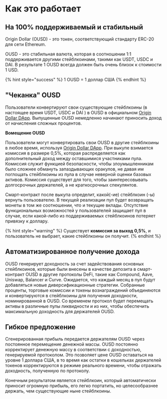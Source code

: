# Как это работает

## На 100% поддерживаемый и стабильный

Origin Dollar \(OUSD\) - это токен, соответствующий стандарту ERC-20 для сети Ethereum.

OUSD - это стабильная валюта, которая в соотношении 1:1 поддерживается другими стейблкоинами, такими как USDT, USDC и DAI. В результате 1 OUSD всегда должен быть очень близок к стоимости 1 USD.

{% hint style="success" %}
1 OUSD = 1 доллар США
{% endhint %}

## "Чеканка" OUSD

Пользователи конвертируют свои существующие стейблкоины  \(в настоящее время USDT, USDC и DAI \) в OUSD в официальном [Origin Dollar DApp](https://github.com/oplabs/origin-dollar-docs/tree/b479bf054fb28323cb1f72b88e7ecdbd08aa526f/www.ousd.com). Выпущенные OUSD немедленно начинают приносить доход от начисления сложных процентов.

**Вомещение OUSD**

Пользователи могут конвертировать свои OUSD в другие стейблкоины в любое время, используя [Origin Dollar DApp](https://github.com/oplabs/origin-dollar-docs/tree/b479bf054fb28323cb1f72b88e7ecdbd08aa526f/www.ousd.com). При выкупе взимается комиссия в размере 0,5%, которая распределяется как дополнительный доход между оставшимися участниками пула. Комиссия служит функцией безопасности, чтобы злоумышленникам было сложнее обмануть запаздывающих оракулов, не давая им поглощать стейблкоины из пула в случае неверной оценки базовых активов. Комиссия существует для того, чтобы заинтересовывать долгосрочных держателей, а не краткосрочных спекулянтов.

Смарт-контракт после выкупа определит, какой\(-ие\) стейблкоин \(-ы\) вернуть пользователю. В текущей реализации пул будет возвращать монеты в том же соотношении, что и текущие вклады. Отсутствие функциональных возможностей у пользователей защищает пул в случае, если какой-либо из поддерживаемых стейблкоинов потеряет привязку к доллару.

{% hint style="warning" %}
Существует **комиссия за выход 0,5%**, и пользователь не выбрает, какие стейблкоины он получит.
{% endhint %}

## **Автоматизированное получение дохода**

OUSD генерирует доходность за счет задействования основных стейблкоинов, которые были внесены в качестве депозита в смарт-контракт OUSD в другие протоколы DeFi, такие как Compound, Aave, Uniswap, Balancer и Curve. Ожидается, что каждый месяц в пул будут добавляться новые диверсификационные стратегии. Собранные проценты, торговые комиссии и токены вознаграждений объединяются и конвертируются в стейблкоины для получения доходности, номинированной в OUSD. Со временем протокол будет перемещать активы в различные пулы ликвидности и из них, чтобы обеспечить максимальную доходность для держателей OUSD.

## **Гибкое предложение**

Сгенерированная прибыль передается держателям OUSD через постоянное перемещение денежной массы. OUSD постоянно корректирует денежную массу в соответствии с доходностью, генерируемой протоколом. Это позволяет цене OUSD оставаться на уровне 1 доллара США, в то время как остатки в кошельках держателей токенов корректируются в режиме реального времени, чтобы отражать доходность, полученную по протоколу.

Конечным результатом является стейблкоин, который автоматически приносит огромную прибыль, его легко портатить, но целесообразнее держать, чем существующие ныне стейблкоины.

